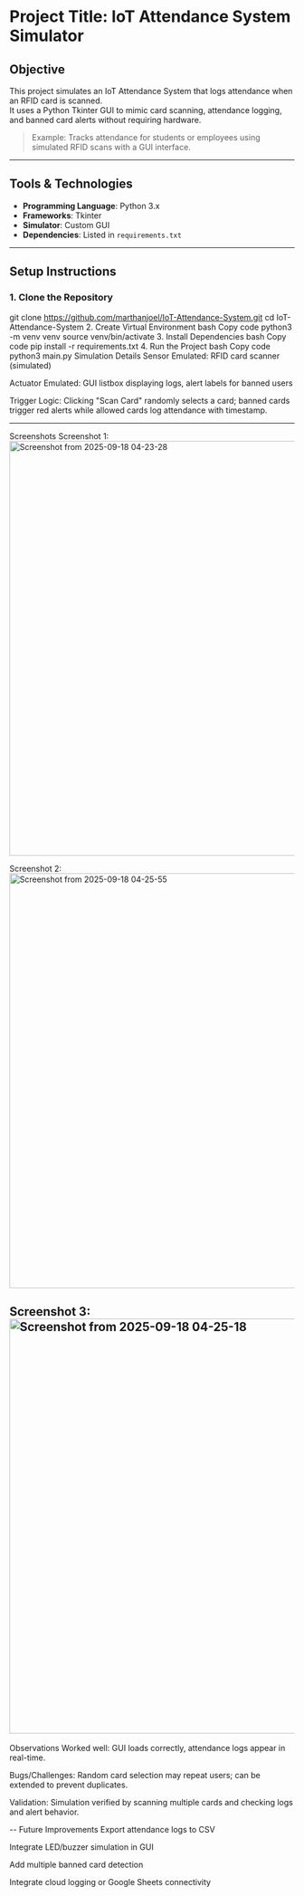 # Project Title: IoT Attendance System Simulator

## Objective
This project simulates an IoT Attendance System that logs attendance when an RFID card is scanned.  
It uses a Python Tkinter GUI to mimic card scanning, attendance logging, and banned card alerts without requiring hardware.

> Example: Tracks attendance for students or employees using simulated RFID scans with a GUI interface.

---

## Tools & Technologies
- **Programming Language**: Python 3.x
- **Frameworks**: Tkinter
- **Simulator**: Custom GUI
- **Dependencies**: Listed in `requirements.txt`

---

## Setup Instructions

### 1. Clone the Repository

git clone https://github.com/marthanjoel/IoT-Attendance-System.git
cd IoT-Attendance-System
2. Create Virtual Environment
bash
Copy code
python3 -m venv venv
source venv/bin/activate
3. Install Dependencies
bash
Copy code
pip install -r requirements.txt
4. Run the Project
bash
Copy code
python3 main.py
Simulation Details
Sensor Emulated: RFID card scanner (simulated)

Actuator Emulated: GUI listbox displaying logs, alert labels for banned users

Trigger Logic: Clicking "Scan Card" randomly selects a card; banned cards trigger red alerts while allowed cards log attendance with timestamp.



---
Screenshots
Screenshot 1: <img width="739" height="733" alt="Screenshot from 2025-09-18 04-23-28" src="https://github.com/user-attachments/assets/4280b215-526e-466d-bf4e-1ef478205b17" />


Screenshot 2:<img width="739" height="733" alt="Screenshot from 2025-09-18 04-25-55" src="https://github.com/user-attachments/assets/5853446a-c566-40ed-93e0-ffc1e7e7130d" />
 

Screenshot 3: <img width="739" height="733" alt="Screenshot from 2025-09-18 04-25-18" src="https://github.com/user-attachments/assets/4ff86ac8-8323-4ad8-bdad-ec39f79b1af0" />
---

Observations
Worked well: GUI loads correctly, attendance logs appear in real-time.

Bugs/Challenges: Random card selection may repeat users; can be extended to prevent duplicates.

Validation: Simulation verified by scanning multiple cards and checking logs and alert behavior.




--
Future Improvements
Export attendance logs to CSV

Integrate LED/buzzer simulation in GUI

Add multiple banned card detection

Integrate cloud logging or Google Sheets connectivity
